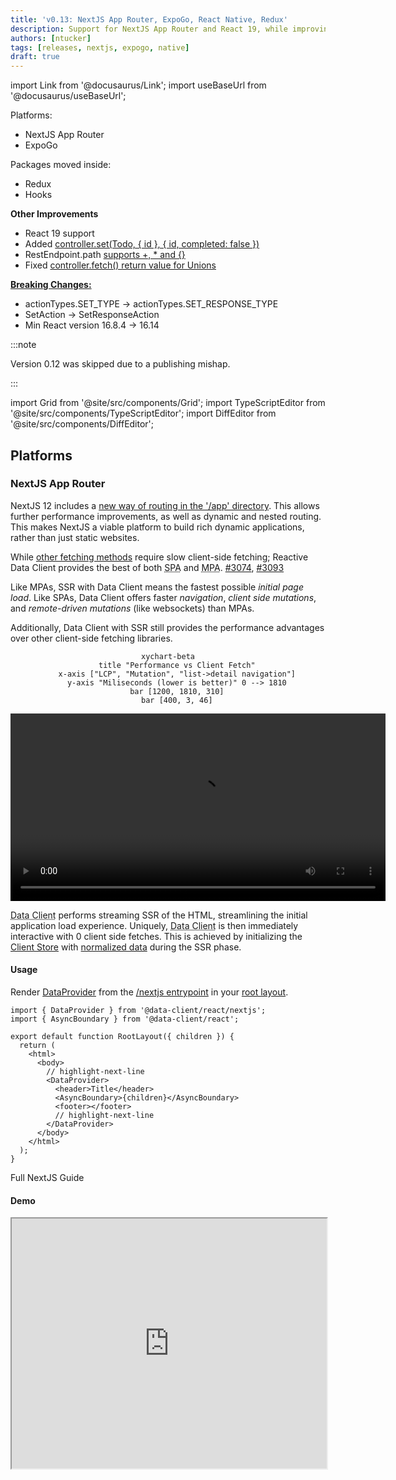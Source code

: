 ```yaml
---
title: 'v0.13: NextJS App Router, ExpoGo, React Native, Redux'
description: Support for NextJS App Router and React 19, while improving comaptibility with React Native and ExpoGo
authors: [ntucker]
tags: [releases, nextjs, expogo, native]
draft: true
---
```


import Link from '@docusaurus/Link';
import useBaseUrl from '@docusaurus/useBaseUrl';

Platforms:
- NextJS App Router
- ExpoGo

Packages moved inside:
- Redux
- Hooks

**Other Improvements**

- React 19 support
- Added [controller.set(Todo, \{ id }, \{ id, completed: false })](/blog/2024/06/17/v0.13-nextjs-app-router-expogo-native#controllerset)
- RestEndpoint.path [supports +, * and \{}](/blog/2024/06/17/v0.13-nextjs-app-router-expogo-native#path-strings)
- Fixed [controller.fetch() return value for Unions](/blog/2024/06/17/v0.13-nextjs-app-router-expogo-native#ctrlfetch-and-unions)

[**Breaking Changes:**](/blog/2024/06/17/v0.13-nextjs-app-router-expogo-native#migration-guide)

- actionTypes.SET_TYPE -> actionTypes.SET_RESPONSE_TYPE
- SetAction -> SetResponseAction
- Min React version 16.8.4 -> 16.14

:::note

Version 0.12 was skipped due to a publishing mishap.

:::

<!--truncate-->

import Grid from '@site/src/components/Grid';
import TypeScriptEditor from '@site/src/components/TypeScriptEditor';
import DiffEditor from '@site/src/components/DiffEditor';

## Platforms

### NextJS App Router

NextJS 12 includes a [new way of routing in the '/app' directory](https://nextjs.org/docs/app). This allows further performance improvements, as well as dynamic and nested routing. This makes NextJS a viable platform to build rich dynamic applications, rather
than just static websites.

While [other fetching methods](https://nextjs.org/docs/app/building-your-application/data-fetching/fetching#fetching-data-on-the-client)
require slow client-side fetching; Reactive Data Client provides the best of both <abbr title="Single Page Application">SPA</abbr> and
<abbr title="Multi Page Application">MPA</abbr>. [#3074](https://github.com/reactive/data-client/pull/3074), [#3093](https://github.com/reactive/data-client/pull/3093)

Like MPAs, SSR with Data Client means the fastest possible *initial page load*. Like SPAs, Data Client offers faster
*navigation*, *client side mutations*, and *remote-driven mutations* (like websockets) than MPAs.

Additionally, Data Client with SSR still provides the performance advantages over other client-side
fetching libraries.


<center>
<div style={{maxWidth:'500px'}}>

```mermaid
xychart-beta
    title "Performance vs Client Fetch"
    x-axis ["LCP", "Mutation", "list->detail navigation"]
    y-axis "Miliseconds (lower is better)" 0 --> 1810
    bar [1200, 1810, 310]
    bar [400, 3, 46]
```

</div></center>

<center>
<video width="600" controls>
  <source src={useBaseUrl('/videos/blog/data-client-nextjs.mp4')} type="video/mp4"/>
  Your browser does not support the video tag.
</video>
</center>


<abbr title="Reactive Data Client">Data Client</abbr> performs streaming SSR of the HTML, streamlining the initial
application load experience. Uniquely, <abbr title="Reactive Data Client">Data Client</abbr> is then immediately interactive
with 0 client side fetches. This is achieved by initializing the [Client Store](/docs/getting-started/debugging#state-inspection)
with [normalized data](/docs/concepts/normalization) during the SSR phase.

#### Usage

Render [DataProvider](/docs/api/DataProvider) from the [/nextjs entrypoint](https://dataclient.io/docs/guides/ssr#app-router) in your [root layout](https://nextjs.org/docs/app/building-your-application/routing/pages-and-layouts#root-layout-required).


```tsx title="app/layout.tsx"
import { DataProvider } from '@data-client/react/nextjs';
import { AsyncBoundary } from '@data-client/react';

export default function RootLayout({ children }) {
  return (
    <html>
      <body>
        // highlight-next-line
        <DataProvider>
          <header>Title</header>
          <AsyncBoundary>{children}</AsyncBoundary>
          <footer></footer>
          // highlight-next-line
        </DataProvider>
      </body>
    </html>
  );
}
```

<p style={{ textAlign: 'center' }}>
  <Link className="button button--primary" to="../guides/ssr#nextjs">Full NextJS Guide</Link>
</p>

#### Demo

<StackBlitz app="nextjs" file="components/todo/TodoList.tsx,app/layout.tsx" view="both" />

<iframe src="https://coin-app-lake.vercel.app/" width="100%" height="400" />

<p style={{ textAlign: 'center' }}>
  <Link className="button button--secondary button--sm" to="https://coin-app-lake.vercel.app/" target="_blank">Open in new tab</Link>&nbsp;
  <Link className="button button--secondary button--sm" to="https://github.com/reactive/coin-app" target="_blank">Github</Link>
</p>

#### Other SSR

Add [/ssr entrypoint](/docs/guides/ssr#express-js-ssr) - eliminating the need for @data-client/ssr package completely [`d1b9e96`](https://github.com/reactive/data-client/commit/d1b9e96dffe69527f9ce0ebff4727f0b1226c9d5)

<DiffEditor>

```tsx title="Before"
import {
  createPersistedStore,
  createServerDataComponent,
} from '@data-client/ssr';
```

```tsx title="After"
import {
  createPersistedStore,
  createServerDataComponent,
} from '@data-client/react/ssr';
```

</DiffEditor>

### ExpoGo



### React 19

We now support React 19. [#3071](https://github.com/reactive/data-client/pull/3071)

This required dropping support for versions less than 16.14, as we must use the jsx runtime
exported from React itself. This has the added benefit of reducing the bundle size.

### Redux

Add [@data-client/react/redux](/docs/guides/redux) [#3099](https://github.com/reactive/data-client/pull/3099)

<DiffEditor>

```tsx title="Before"
import {
  ExternalDataProvider,
  PromiseifyMiddleware,
  applyManager,
  initialState,
  createReducer,
  prepareStore,
} from '@data-client/redux';
```

```tsx title="After"
import {
  ExternalDataProvider,
  PromiseifyMiddleware,
  applyManager,
  initialState,
  createReducer,
  prepareStore,
} from '@data-client/react/redux';
```

</DiffEditor>

Add middlewares argument to prepareStore() [#3099](https://github.com/reactive/data-client/pull/3099)

```tsx
const { store, selector, controller } = prepareStore(
  initialState,
  managers,
  Controller,
  otherReducers,
  // highlight-next-line
  extraMiddlewares,
);
```

## controller.set()

[controller.set()](/docs/api/Controller#set) updates any [Queryable](/rest/api/schema#queryable) [Schema](/rest/api/schema#schema-overview). [#3105](https://github.com/reactive/data-client/pull/3105), [#3129](https://github.com/reactive/data-client/pull/3129)

```ts
ctrl.set(
  Todo,
  { id: '5' },
  { id: '5', title: 'tell me friends how great Data Client is' },
);
```

Functions can be used in the value when derived data is used. This [prevents race conditions](https://react.dev/reference/react/useState#updating-state-based-on-the-previous-state).

```ts
const id = '2';
ctrl.set(Article, { id }, article => ({ id, votes: article.votes + 1 }));
```

:::note

The response must include values sufficient to compute Entity.pk()

:::

This makes it more straightforward to manipulate the store with [Managers](/docs/concepts/managers).
For example we can directly set our `Ticker` entity when receiving websocket messages:

import StackBlitz from '@site/src/components/StackBlitz';

<StackBlitz app="coin-app" file="src/getManagers.ts,src/resources/Ticker.ts,src/pages/AssetDetail/AssetPrice.tsx,src/resources/StreamManager.ts" height="600" view="editor" />

## Type improvements

- Improve [controller](/docs/api/Controller) type matching for its methods [#3043](https://github.com/reactive/data-client/pull/3043)

- Improve [useFetch()](/docs/api/useFetch) argtype matching similar to [useSuspense()](/docs/api/useSuspense) [#3043](https://github.com/reactive/data-client/pull/3043)

## REST changes

### path strings

Support + and \* and \{} in [RestEndpoint.path](/rest/api/RestEndpoint#path). [`a6b4f4a`](https://github.com/reactive/data-client/commit/a6b4f4aabbfd06f5106a96e809a6c1a5e7045172)

  ```ts
  const getThing = new RestEndpoint({
    path: '/:attr1?{-:attr2}?{-:attr3}?',
  });

  getThing({ attr1: 'hi' });
  getThing({ attr2: 'hi' });
  getThing({ attr3: 'hi' });
  getThing({ attr1: 'hi', attr3: 'ho' });
  getThing({ attr2: 'hi', attr3: 'ho' });
  ```

### ctrl.fetch() and Unions

[Unions](/rest/api/Union) values in [ctrl.fetch()](/docs/api/Controller#fetch) return value are now an instance of their Entity class. [#3063](https://github.com/reactive/data-client/pull/3063)

<TypeScriptEditor>

```ts title="Feed" collapsed
export abstract class FeedItem extends Entity {
  id = 0;
  declare type: 'link' | 'post';
}
export class Link extends FeedItem {
  readonly type = 'link';
  url = '';
  title = '';

  get anchor() {
    return `<a href="${this.url}">${this.title}</a>`;
  }
}
export class Post extends FeedItem {
  readonly type = 'post';
  content = '';
}
export const getFeed = new RestEndpoint({
  path: '/feed',
  schema: [new schema.Union(
    {
      link: Link,
      post: Post,
    },
    'type',
  )],
});
```

```ts title="useFeed"
import { getFeed } from './Feed';

function useFeedHandler() {
  const ctrl = useController();

  const handleSomething = async () => {
    const feed = await ctrl.fetch(getFeed);
    return feed.map(item => {
      if (item.type == 'link') {
        // we can use class defined getter
        return item.anchor;
      }
    });
  }
  return handleSomething;
}
```

</TypeScriptEditor>

## Migration guide

import PkgTabs from '@site/src/components/PkgTabs';

This upgrade requires updating all package versions simultaneously.

<PkgTabs pkgs="@data-client/react@^0.13.0 @data-client/rest@^0.13.0 @data-client/test@^0.13.0 @data-client/img@^0.13.0" upgrade />

### actionTypes.SET_TYPE -> actionTypes.SET_RESPONSE_TYPE {#set_response_type}

If you wrote a custom Manager that handled `actionTypes.SET_TYPE`, you'll need
to rename it [actionTypes.SET_RESPONSE_TYPE](/docs/api/Actions#set_response).

<DiffEditor>

```tsx title="Before"
import type { Manager, Middleware } from '@data-client/react';
import { actionTypes } from '@data-client/react';

export default class LoggingManager implements Manager {
  middleware: Middleware = controller => next => async action => {
    switch (action.type) {
      case actionTypes.SET_TYPE:
        console.info(
          `${action.endpoint.name} ${JSON.stringify(action.response)}`,
        );
        return next(action);
      // actions must be explicitly passed to next middleware
      default:
        return next(action);
    }
  };

  cleanup() {}
}
```

```tsx title="After"
import type { Manager, Middleware } from '@data-client/react';
import { actionTypes } from '@data-client/react';

export default class LoggingManager implements Manager {
  middleware: Middleware = controller => next => async action => {
    switch (action.type) {
      case actionTypes.SET_RESPONSE_TYPE:
        console.info(
          `${action.endpoint.name} ${JSON.stringify(action.response)}`,
        );
        return next(action);
      // actions must be explicitly passed to next middleware
      default:
        return next(action);
    }
  };

  cleanup() {}
}
```

</DiffEditor>

### SetAction -> SetResponseAction {#set-action}

### React 16.14+ {#react-version}

Changes the minimum React version from 16.8.4 -> 16.14. This has no breaking changes.

<PkgTabs pkgs="react@16.14 react-dom@16.14" upgrade />


### CacheProvider -> DataProvider {#data-provider}

Move to [DataProvider](/docs/api/DataProvider) for future version compatibility. It is also
exported as `CacheProvider` so this is not a breaking change. [#3095](https://github.com/reactive/data-client/pull/3095)

<DiffEditor>

```tsx title="Before"
import { CacheProvider } from '@data-client/react';
import ReactDOM from 'react-dom';

ReactDOM.createRoot(document.body)
  .render(
  <CacheProvider>
    <App />
  </CacheProvider>,
);
```

```tsx title="Before"
import { DataProvider } from '@data-client/react';
import ReactDOM from 'react-dom';

ReactDOM.createRoot(document.body)
  .render(
  <DataProvider>
    <App />
  </DataProvider>,
);
```

</DiffEditor>

### Upgrade support

As usual, if you have any troubles or questions, feel free to join our [![Chat](https://img.shields.io/discord/768254430381735967.svg?style=flat-square&colorB=758ED3)](https://discord.gg/wXGV27xm6t) or [file a bug](https://github.com/reactive/data-client/issues/new/choose)
